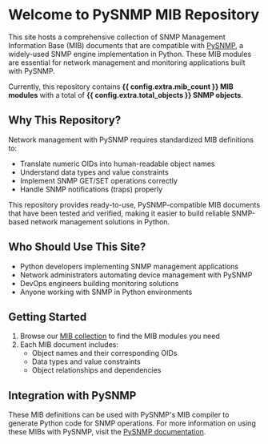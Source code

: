 # Welcome to PySNMP MIB Repository

This site hosts a comprehensive collection of SNMP Management Information Base (MIB) documents that are compatible with [PySNMP](https://pysnmp.com), a widely-used SNMP engine implementation in Python. These MIB modules are essential for network management and monitoring applications built with PySNMP.

Currently, this repository contains **{{ config.extra.mib_count }} MIB modules** with a total of **{{ config.extra.total_objects }} SNMP objects**.

## Why This Repository?

Network management with PySNMP requires standardized MIB definitions to:

- Translate numeric OIDs into human-readable object names
- Understand data types and value constraints
- Implement SNMP GET/SET operations correctly
- Handle SNMP notifications (traps) properly

This repository provides ready-to-use, PySNMP-compatible MIB documents that have been tested and verified, making it easier to build reliable SNMP-based network management solutions in Python.

## Who Should Use This Site?

- Python developers implementing SNMP management applications
- Network administrators automating device management with PySNMP
- DevOps engineers building monitoring solutions
- Anyone working with SNMP in Python environments

## Getting Started

1. Browse our [MIB collection](asn1.md) to find the MIB modules you need
2. Each MIB document includes:
   - Object names and their corresponding OIDs
   - Data types and value constraints
   - Object relationships and dependencies

## Integration with PySNMP

These MIB definitions can be used with PySNMP's MIB compiler to generate Python code for SNMP operations. For more information on using these MIBs with PySNMP, visit the [PySNMP documentation](https://pysnmp.readthedocs.io/).
